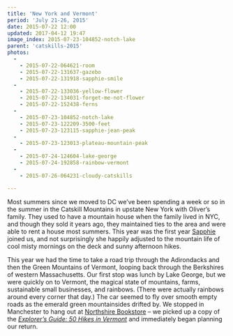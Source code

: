 ```yaml
---
title: 'New York and Vermont'
period: 'July 21-26, 2015'
date: 2015-07-22 12:00
updated: 2017-04-12 19:47
image_index: 2015-07-23-104852-notch-lake
parent: 'catskills-2015'
photos:
  -
    - 2015-07-22-064621-room
    - 2015-07-22-131637-gazebo
    - 2015-07-22-131918-sapphie-smile
  -
    - 2015-07-22-133036-yellow-flower
    - 2015-07-22-134031-forget-me-not-flower
    - 2015-07-22-152438-ferns
  -
    - 2015-07-23-104852-notch-lake
    - 2015-07-23-122209-3500-feet
    - 2015-07-23-123115-sapphie-jean-peak
  -
    - 2015-07-23-123013-plateau-mountain-peak
  -
    - 2015-07-24-124604-lake-george
    - 2015-07-24-192858-rainbow-vermont
  -
    - 2015-07-26-064231-cloudy-catskills

---
```


Most summers since we moved to DC we’ve been spending a week or so in the summer in the Catskill Mountains in upstate New York with Oliver’s family. They used to have a mountain house when the family lived in NYC, and though they sold it years ago, they maintained ties to the area and were able to rent a house most summers. This year was the first year [Sapphie](https://jeanandoliver.space/sapphie-adoption/) joined us, and not surprisingly she happily adjusted to the mountain life of cool misty mornings on the deck and sunny afternoon hikes.

This year we had the time to take a road trip through the Adirondacks and then the Green Mountains of Vermont, looping back through the Berkshires of western Massachusetts. Our first stop was lunch by Lake George, but we were quickly on to Vermont, the magical state of mountains, farms, sustainable small businesses, and rainbows. (There were actually rainbows around every corner that day.) The car seemed to fly over smooth empty roads as the emerald green mountainsides drifted by. We stopped in Manchester to hang out at [Northshire Bookstore](https://www.northshire.com/) – we picked up a copy of the [<i>Explorer’s Guide: 50 Hikes in Vermont</i>](http://books.wwnorton.com/books/Explorers-Guide-50-Hikes-in-Vermont/) and immediately began planning our return.

